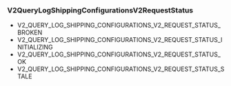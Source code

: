 ### V2QueryLogShippingConfigurationsV2RequestStatus
- V2_QUERY_LOG_SHIPPING_CONFIGURATIONS_V2_REQUEST_STATUS_BROKEN
- V2_QUERY_LOG_SHIPPING_CONFIGURATIONS_V2_REQUEST_STATUS_INITIALIZING
- V2_QUERY_LOG_SHIPPING_CONFIGURATIONS_V2_REQUEST_STATUS_OK
- V2_QUERY_LOG_SHIPPING_CONFIGURATIONS_V2_REQUEST_STATUS_STALE
